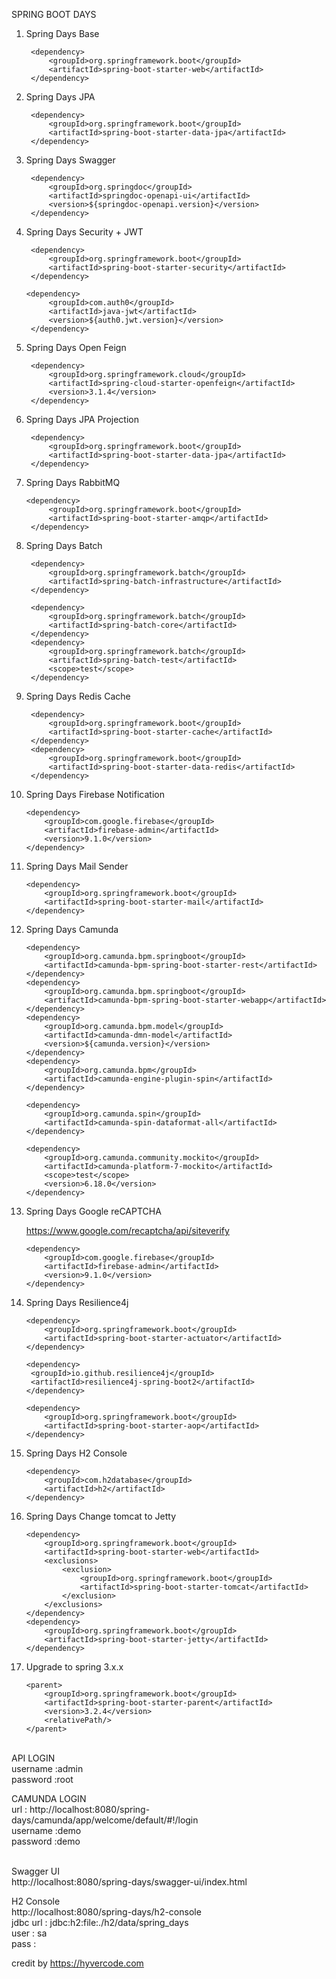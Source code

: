 SPRING BOOT DAYS

1. Spring Days Base

        <dependency>
            <groupId>org.springframework.boot</groupId>
            <artifactId>spring-boot-starter-web</artifactId>
        </dependency>

2. Spring Days JPA

        <dependency>
            <groupId>org.springframework.boot</groupId>
            <artifactId>spring-boot-starter-data-jpa</artifactId>
        </dependency>

3. Spring Days Swagger

        <dependency>
            <groupId>org.springdoc</groupId>
            <artifactId>springdoc-openapi-ui</artifactId>
            <version>${springdoc-openapi.version}</version>
        </dependency>

4. Spring Days Security + JWT

        <dependency>
            <groupId>org.springframework.boot</groupId>
            <artifactId>spring-boot-starter-security</artifactId>
        </dependency>

       <dependency>
            <groupId>com.auth0</groupId>
            <artifactId>java-jwt</artifactId>
            <version>${auth0.jwt.version}</version>
        </dependency>

5. Spring Days Open Feign

        <dependency>
            <groupId>org.springframework.cloud</groupId>
            <artifactId>spring-cloud-starter-openfeign</artifactId>
            <version>3.1.4</version>
        </dependency>

6. Spring Days JPA Projection

        <dependency>
            <groupId>org.springframework.boot</groupId>
            <artifactId>spring-boot-starter-data-jpa</artifactId>
        </dependency>
   
7. Spring Days RabbitMQ 

       <dependency>
            <groupId>org.springframework.boot</groupId>
            <artifactId>spring-boot-starter-amqp</artifactId>
        </dependency>

8. Spring Days Batch

        <dependency>
            <groupId>org.springframework.batch</groupId>
            <artifactId>spring-batch-infrastructure</artifactId>
        </dependency>

        <dependency>
            <groupId>org.springframework.batch</groupId>
            <artifactId>spring-batch-core</artifactId>
        </dependency>
        <dependency>
            <groupId>org.springframework.batch</groupId>
            <artifactId>spring-batch-test</artifactId>
            <scope>test</scope>
        </dependency>

9. Spring Days Redis Cache

        <dependency>
            <groupId>org.springframework.boot</groupId>
            <artifactId>spring-boot-starter-cache</artifactId>
        </dependency>
        <dependency>
            <groupId>org.springframework.boot</groupId>
            <artifactId>spring-boot-starter-data-redis</artifactId>
        </dependency>

10. Spring Days Firebase Notification

        <dependency>
            <groupId>com.google.firebase</groupId>
            <artifactId>firebase-admin</artifactId>
            <version>9.1.0</version>
        </dependency>

11. Spring Days Mail Sender

        <dependency>
            <groupId>org.springframework.boot</groupId>
            <artifactId>spring-boot-starter-mail</artifactId>
        </dependency>

12. Spring Days Camunda

        <dependency>
            <groupId>org.camunda.bpm.springboot</groupId>
            <artifactId>camunda-bpm-spring-boot-starter-rest</artifactId>
        </dependency>
        <dependency>
            <groupId>org.camunda.bpm.springboot</groupId>
            <artifactId>camunda-bpm-spring-boot-starter-webapp</artifactId>
        </dependency>
        <dependency>
            <groupId>org.camunda.bpm.model</groupId>
            <artifactId>camunda-dmn-model</artifactId>
            <version>${camunda.version}</version>
        </dependency>
        <dependency>
            <groupId>org.camunda.bpm</groupId>
            <artifactId>camunda-engine-plugin-spin</artifactId>
        </dependency>

        <dependency>
            <groupId>org.camunda.spin</groupId>
            <artifactId>camunda-spin-dataformat-all</artifactId>
        </dependency>

        <dependency>
            <groupId>org.camunda.community.mockito</groupId>
            <artifactId>camunda-platform-7-mockito</artifactId>
            <scope>test</scope>
            <version>6.18.0</version>
        </dependency>


13. Spring Days Google reCAPTCHA

    https://www.google.com/recaptcha/api/siteverify
        
        <dependency>
            <groupId>com.google.firebase</groupId>
            <artifactId>firebase-admin</artifactId>
            <version>9.1.0</version>
        </dependency>


14. Spring Days Resilience4j

        <dependency>
            <groupId>org.springframework.boot</groupId>
            <artifactId>spring-boot-starter-actuator</artifactId>
        </dependency>

        <dependency>
         <groupId>io.github.resilience4j</groupId>
         <artifactId>resilience4j-spring-boot2</artifactId>
        </dependency>

        <dependency>
            <groupId>org.springframework.boot</groupId>
            <artifactId>spring-boot-starter-aop</artifactId>
        </dependency>

15. Spring Days H2 Console

        <dependency>
            <groupId>com.h2database</groupId>
            <artifactId>h2</artifactId>
        </dependency>

16. Spring Days Change tomcat to Jetty

        <dependency>
            <groupId>org.springframework.boot</groupId>
            <artifactId>spring-boot-starter-web</artifactId>
            <exclusions>
                <exclusion>
                    <groupId>org.springframework.boot</groupId>
                    <artifactId>spring-boot-starter-tomcat</artifactId>
                </exclusion>
            </exclusions>
        </dependency>
        <dependency>
            <groupId>org.springframework.boot</groupId>
            <artifactId>spring-boot-starter-jetty</artifactId>
        </dependency>

17. Upgrade to spring 3.x.x

        <parent>
            <groupId>org.springframework.boot</groupId>
            <artifactId>spring-boot-starter-parent</artifactId>
            <version>3.2.4</version>
            <relativePath/>
        </parent>

<br>
API LOGIN
<br>
username :admin
<br>
password :root

CAMUNDA LOGIN
<br>
url : http://localhost:8080/spring-days/camunda/app/welcome/default/#!/login
<br>
username :demo
<br>
password :demo

<br>
Swagger UI
<br>
http://localhost:8080/spring-days/swagger-ui/index.html


H2 Console
<br>
http://localhost:8080/spring-days/h2-console
<br>
jdbc url : jdbc:h2:file:./h2/data/spring_days
<br>
user     : sa
<br>
pass     :     



credit by https://hyvercode.com